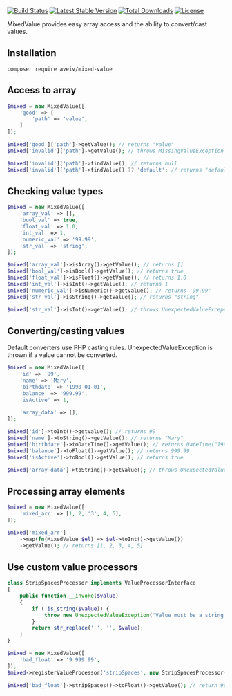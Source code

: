 [![Build Status](https://travis-ci.com/aveiv/mixed-value.svg?branch=master)](https://travis-ci.com/aveiv/mixed-value) [![Latest Stable Version](https://poser.pugx.org/aveiv/mixed-value/v)](//packagist.org/packages/aveiv/mixed-value) [![Total Downloads](https://poser.pugx.org/aveiv/mixed-value/downloads)](//packagist.org/packages/aveiv/mixed-value) [![License](https://poser.pugx.org/aveiv/mixed-value/license)](//packagist.org/packages/aveiv/mixed-value)

MixedValue provides easy array access and the ability to convert/cast values.

## Installation

```
composer require aveiv/mixed-value
```

## Access to array

```php
$mixed = new MixedValue([
    'good' => [
        'path' => 'value',
    ]
]);

$mixed['good']['path']->getValue(); // returns "value"
$mixed['invalid']['path']->getValue(); // throws MissingValueException

$mixed['invalid']['path']->findValue(); // returns null
$mixed['invalid']['path']->findValue() ?? 'default'; // returns "default"
```

## Checking value types

```php
$mixed = new MixedValue([
    'array_val' => [],
    'bool_val' => true,
    'float_val' => 1.0,
    'int_val' => 1,
    'numeric_val' => '99.99',
    'str_val' => 'string',
]);

$mixed['array_val']->isArray()->getValue(); // returns []
$mixed['bool_val']->isBool()->getValue(); // returns true
$mixed['float_val']->isFloat()->getValue(); // returns 1.0
$mixed['int_val']->isInt()->getValue(); // returns 1
$mixed['numeric_val']->isNumeric()->getValue(); // returns '99.99'
$mixed['str_val']->isString()->getValue(); // returns "string"

$mixed['str_val']->isInt()->getValue(); // throws UnexpectedValueException
```

## Converting/casting values

Default converters use PHP casting rules. UnexpectedValueException is thrown if a value cannot be converted.

```php
$mixed = new MixedValue([
    'id' => '99',
    'name' => 'Mary',
    'birthdate' => '1990-01-01',
    'balance' => '999.99',
    'isActive' => 1,
    
    'array_data' => [],
]);

$mixed['id']->toInt()->getValue(); // returns 99
$mixed['name']->toString()->getValue(); // returns "Mary"
$mixed['birthdate']->toDateTime()->getValue(); // returns DateTime("1990-01-01")
$mixed['balance']->toFloat()->getValue(); // returns 999.99
$mixed['isActive']->toBool()->getValue(); // returns true

$mixed['array_data']->toString()->getValue(); // throws UnexpectedValueException
```

## Processing array elements

```php
$mixed = new MixedValue([
    'mixed_arr' => [1, 2, '3', 4, 5],
]);

$mixed['mixed_arr']
    ->map(fn(MixedValue $el) => $el->toInt()->getValue())
    ->getValue(); // returns [1, 2, 3, 4, 5]
```

## Use custom value processors

```php
class StripSpacesProcessor implements ValueProcessorInterface
{
    public function __invoke($value)
    {
        if (!is_string($value)) {
            throw new UnexpectedValueException('Value must be a string');
        }
        return str_replace(' ', '', $value);
    }
}

$mixed = new MixedValue([
    'bad_float' => '9 999.99',
]);
$mixed->registerValueProcessor('stripSpaces', new StripSpacesProcessor());

$mixed['bad_float']->stripSpaces()->toFloat()->getValue(); // return 9999.99
```
